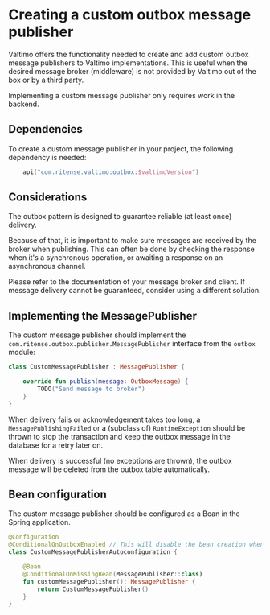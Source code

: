 # Creating a custom outbox message publisher

Valtimo offers the functionality needed to create and add custom outbox message publishers to Valtimo implementations.
This is useful when the desired message broker (middleware) is not provided by Valtimo out of the box or by a third
party.

Implementing a custom message publisher only requires work in the backend.

## Dependencies

To create a custom message publisher in your project, the following dependency is needed:

```kotlin
    api("com.ritense.valtimo:outbox:$valtimoVersion") 
```

## Considerations

The outbox pattern is designed to guarantee reliable (at least once) delivery.

Because of that, it is important to make sure messages are received by the broker when publishing. This can often be
done by checking the response when it's a synchronous operation, or awaiting a response on an asynchronous channel.

Please refer to the documentation of your message broker and client. If message delivery cannot be guaranteed, consider
using a different solution.

## Implementing the MessagePublisher

The custom message publisher should implement the `com.ritense.outbox.publisher.MessagePublisher` interface from
the `outbox` module:

```kotlin
class CustomMessagePublisher : MessagePublisher {

    override fun publish(message: OutboxMessage) {
        TODO("Send message to broker")
    }
}
```

When delivery fails or acknowledgement takes too long, a `MessagePublishingFailed` or a (subclass of) `RuntimeException`
should be thrown to stop the
transaction and keep the outbox message in the database for a retry later on.

When delivery is successful (no exceptions are thrown), the outbox message will be deleted from the outbox table automatically.

## Bean configuration

The custom message publisher should be configured as a Bean in the Spring application. 

```kotlin
@Configuration
@ConditionalOnOutboxEnabled // This will disable the bean creation when `valtimo.outbox.enabled` is set to false
class CustomMessagePublisherAutoconfiguration {

    @Bean
    @ConditionalOnMissingBean(MessagePublisher::class)
    fun customMessagePublisher(): MessagePublisher {
        return CustomMessagePublisher()
    }
}
```




